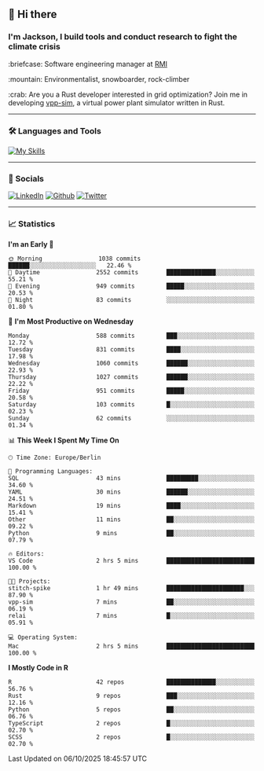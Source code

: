 ## :wave: Hi there
### I'm Jackson, I build tools and conduct research to fight the climate crisis
<p> :briefcase: Software engineering manager at <a href="https://rmi.org/" alt="RMI">RMI</a></p>
<p> :mountain: Environmentalist, snowboarder, rock-climber</p>
<p> :crab: Are you a Rust developer interested in grid optimization? Join me in developing <a href="https://github.com/jdhoffa/vpp-sim" alt="vpp-sim">vpp-sim</a>, a virtual power plant simulator written in Rust.</p>

---

### :hammer_and_wrench: Languages and Tools

[![My Skills](https://skillicons.dev/icons?i=r,python,rust,docker,js,ts,neovim,azure,postgresql,react,html,css&perline=6&theme=dark)](https://skillicons.dev)

---

### :iphone: Socials

[![LinkedIn](https://skillicons.dev/icons?i=linkedin&theme=dark)](https://www.linkedin.com/in/jackson-hoffart/) 
[![Github](https://skillicons.dev/icons?i=github&theme=dark)](https://github.com/jdhoffa) 
[![Twitter](https://skillicons.dev/icons?i=twitter&theme=dark)](https://twitter.com/jdhoffart) 

---

### :chart_with_upwards_trend: Statistics

 
<!--START_SECTION:waka-->
**I'm an Early 🐤** 

```text
🌞 Morning                1038 commits        ██████░░░░░░░░░░░░░░░░░░░   22.46 % 
🌆 Daytime                2552 commits        ██████████████░░░░░░░░░░░   55.21 % 
🌃 Evening                949 commits         █████░░░░░░░░░░░░░░░░░░░░   20.53 % 
🌙 Night                  83 commits          ░░░░░░░░░░░░░░░░░░░░░░░░░   01.80 % 
```
📅 **I'm Most Productive on Wednesday** 

```text
Monday                   588 commits         ███░░░░░░░░░░░░░░░░░░░░░░   12.72 % 
Tuesday                  831 commits         ████░░░░░░░░░░░░░░░░░░░░░   17.98 % 
Wednesday                1060 commits        ██████░░░░░░░░░░░░░░░░░░░   22.93 % 
Thursday                 1027 commits        ██████░░░░░░░░░░░░░░░░░░░   22.22 % 
Friday                   951 commits         █████░░░░░░░░░░░░░░░░░░░░   20.58 % 
Saturday                 103 commits         █░░░░░░░░░░░░░░░░░░░░░░░░   02.23 % 
Sunday                   62 commits          ░░░░░░░░░░░░░░░░░░░░░░░░░   01.34 % 
```


📊 **This Week I Spent My Time On** 

```text
🕑︎ Time Zone: Europe/Berlin

💬 Programming Languages: 
SQL                      43 mins             █████████░░░░░░░░░░░░░░░░   34.60 % 
YAML                     30 mins             ██████░░░░░░░░░░░░░░░░░░░   24.51 % 
Markdown                 19 mins             ████░░░░░░░░░░░░░░░░░░░░░   15.41 % 
Other                    11 mins             ██░░░░░░░░░░░░░░░░░░░░░░░   09.22 % 
Python                   9 mins              ██░░░░░░░░░░░░░░░░░░░░░░░   07.79 % 

🔥 Editors: 
VS Code                  2 hrs 5 mins        █████████████████████████   100.00 % 

🐱‍💻 Projects: 
stitch-spike             1 hr 49 mins        ██████████████████████░░░   87.90 % 
vpp-sim                  7 mins              ██░░░░░░░░░░░░░░░░░░░░░░░   06.19 % 
relai                    7 mins              █░░░░░░░░░░░░░░░░░░░░░░░░   05.91 % 

💻 Operating System: 
Mac                      2 hrs 5 mins        █████████████████████████   100.00 % 
```

**I Mostly Code in R** 

```text
R                        42 repos            ██████████████░░░░░░░░░░░   56.76 % 
Rust                     9 repos             ███░░░░░░░░░░░░░░░░░░░░░░   12.16 % 
Python                   5 repos             ██░░░░░░░░░░░░░░░░░░░░░░░   06.76 % 
TypeScript               2 repos             █░░░░░░░░░░░░░░░░░░░░░░░░   02.70 % 
SCSS                     2 repos             █░░░░░░░░░░░░░░░░░░░░░░░░   02.70 % 
```




 Last Updated on 06/10/2025 18:45:57 UTC
<!--END_SECTION:waka-->
